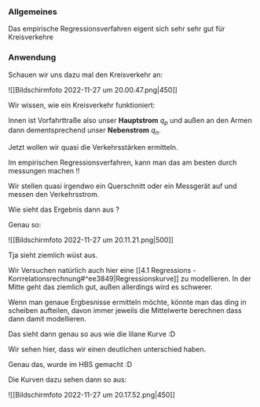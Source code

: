 ### Allgemeines
Das empirische Regressionsverfahren eigent sich sehr sehr gut für Kreisverkehre

### Anwendung
Schauen wir uns dazu mal den Kreisverkehr an:

![[Bildschirm­foto 2022-11-27 um 20.00.47.png|450]]

Wir wissen, wie ein Kreisverkehr funktioniert:

Innen ist Vorfahrttraße also unser **Hauptstrom** $q_p$ und außen an den Armen dann dementsprechend unser **Nebenstrom** $q_n$.

Jetzt wollen wir quasi die Verkehrsstärken ermitteln.

Im empirischen Regressionsverfahren, kann man das am besten durch messungen machen !!

Wir stellen quasi irgendwo ein Querschnitt oder ein Messgerät auf und messen den Verkehrsstrom.

Wie sieht das Ergebnis dann aus ?

Genau so:

![[Bildschirm­foto 2022-11-27 um 20.11.21.png|500]]

Tja sieht ziemlich wüst aus.

Wir Versuchen natürlich auch hier eine [[4.1 Regressions - Korrrelationsrechnung#^ee3849|Regressionskurve]] zu modellieren. In der Mitte geht das ziemlich gut, außen allerdings wird es schwerer.

Wenn man genaue Ergbesnisse ermitteln möchte, könnte man das ding in scheiben aufteilen, davon immer jeweils die Mittelwerte berechnen dass dann damit modellieren.

Das sieht dann genau so aus wie die lilane Kurve :D 

Wir sehen hier, dass wir einen deutlichen unterschied haben.

Genau das, wurde im HBS gemacht :D

Die Kurven dazu sehen dann so aus:

![[Bildschirm­foto 2022-11-27 um 20.17.52.png|450]]




